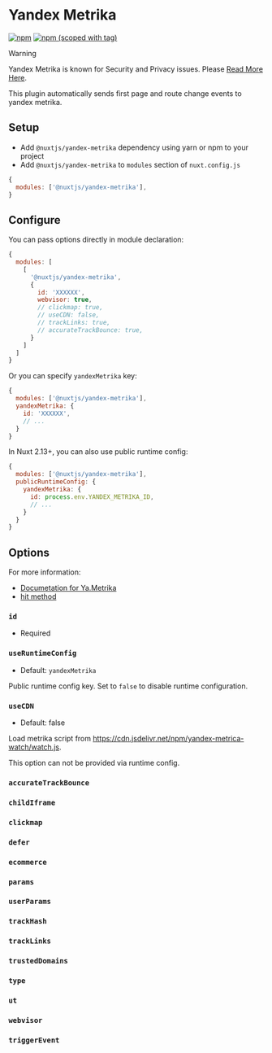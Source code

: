 # Yandex Metrika
[![npm](https://img.shields.io/npm/dt/@nuxtjs/yandex-metrika.svg?style=flat-square)](https://www.npmjs.com/package/@nuxtjs/yandex-metrika)
[![npm (scoped with tag)](https://img.shields.io/npm/v/@nuxtjs/yandex-metrika/latest.svg?style=flat-square)](https://www.npmjs.com/package/@nuxtjs/yandex-metrika)

> [!WARNING]  
> Yandex Metrika is known for Security and Privacy issues. Please [Read More Here](https://en.wikipedia.org/wiki/Yandex#Security).

This plugin automatically sends first page and route change events to yandex metrika.

## Setup

- Add `@nuxtjs/yandex-metrika` dependency using yarn or npm to your project
- Add `@nuxtjs/yandex-metrika` to `modules` section of `nuxt.config.js`

```js
{
  modules: ['@nuxtjs/yandex-metrika'],
}
```

## Configure

You can pass options directly in module declaration:

```js
{
  modules: [
    [
      '@nuxtjs/yandex-metrika',
      {
        id: 'XXXXXX',
        webvisor: true,
        // clickmap: true,
        // useCDN: false,
        // trackLinks: true,
        // accurateTrackBounce: true,
      }
    ]
  ]
}
```

Or you can specify `yandexMetrika` key:

```js
{
  modules: ['@nuxtjs/yandex-metrika'],
  yandexMetrika: {
    id: 'XXXXXX',
    // ...
  }
}
```

In Nuxt 2.13+, you can also use public runtime config:

```js
{
  modules: ['@nuxtjs/yandex-metrika'],
  publicRuntimeConfig: {
    yandexMetrika: {
      id: process.env.YANDEX_METRIKA_ID,
      // ...
    }
  }
}
```

## Options

For more information:
- [Documetation for Ya.Metrika](https://yandex.com/support/metrica/code/counter-initialize.html)
- [hit method](https://yandex.com/support/metrica/objects/hit.html)

### `id`

- Required

### `useRuntimeConfig`

- Default: `yandexMetrika`

Public runtime config key. Set to `false` to disable runtime configuration.

### `useCDN`

- Default: false

Load metrika script from <https://cdn.jsdelivr.net/npm/yandex-metrica-watch/watch.js>.

This option can not be provided via runtime config.

### `accurateTrackBounce`
### `childIframe`
### `clickmap`
### `defer`
### `ecommerce`
### `params`
### `userParams`
### `trackHash`
### `trackLinks`
### `trustedDomains`
### `type`
### `ut`
### `webvisor`
### `triggerEvent`

